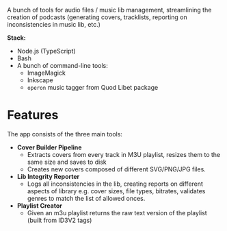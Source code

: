 A bunch of tools for audio files / music lib management, streamlining the creation of podcasts (generating covers, tracklists, reporting on inconsistencies in music lib, etc.)

**Stack:** 

* Node.js (TypeScript)
* Bash
* A bunch of command-line tools: 
  * ImageMagick
  * Inkscape
  * `operon` music tagger from Quod Libet package




# Features

The app consists of the three main tools:

* **Cover Builder Pipeline**
  * Extracts covers from every track in M3U playlist, resizes them to the same size and saves to disk
  * Creates new covers composed of different SVG/PNG/JPG files.
* **Lib Integrity Reporter**
  * Logs all inconsistencies in the lib, creating reports on different aspects of library e.g. cover sizes, file types, bitrates, validates genres to match the list of allowed onces.
* **Playlist Creator**
  * Given an m3u playlist returns the raw text version of the playlist (built from ID3V2 tags)
